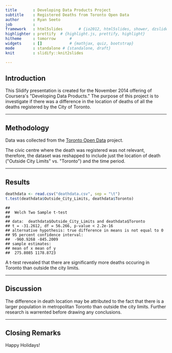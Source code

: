 ```yaml
---
title       : Developing Data Products Project
subtitle    : Registered Deaths from Toronto Open Data
author      : Ryan Seeto
job         : 
framework   : html5slides       # {io2012, html5slides, shower, dzslides, ...}
highlighter : prettify  # {highlight.js, prettify, highlight}
hitheme     : tomorrow      # 
widgets     : []            # {mathjax, quiz, bootstrap}
mode        : standalone # {standalone, draft}
knit        : slidify::knit2slides

---
```


## Introduction
This Slidify presentation is created for the November 2014 offering of Coursera's "Developing Data Products."  The purpose of this project is to investigate if there was a difference in the location of deaths of all the deaths registered by the City of Toronto.

---

## Methodology
Data was collected from the [Toronto Open Data](http://www1.toronto.ca/wps/portal/contentonly?vgnextoid=7c4da9552dbfe310VgnVCM10000071d60f89RCRD&vgnextchannel=1a66e03bb8d1e310VgnVCM10000071d60f89RCRD) project.   

The civic centre where the death was registered was not relevant, therefore, the dataset was reshapped to include just the location of death ("Outside City Limits" vs. "Toronto") and the time period.

---

## Results

```r
deathdata <- read.csv("deathdata.csv", sep = "\t")
t.test(deathdata$Outside_City_Limits, deathdata$Toronto)
```

```
## 
## 	Welch Two Sample t-test
## 
## data:  deathdata$Outside_City_Limits and deathdata$Toronto
## t = -31.2612, df = 56.266, p-value < 2.2e-16
## alternative hypothesis: true difference in means is not equal to 0
## 95 percent confidence interval:
##  -960.9268 -845.2009
## sample estimates:
## mean of x mean of y 
##  275.8085 1178.8723
```

A t-test revealed that there are significantly more deaths occuring in Toronto than outside the city limits.

---

## Discussion

The difference in death location may be attributed to the fact that there is a larger population in metropolitan Toronto than outside the city limits.  Further research is warrented before drawing any conclusions.

---

## Closing Remarks

Happy Holidays!


